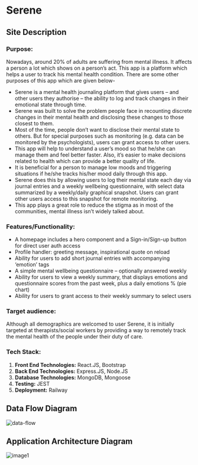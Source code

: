 # Serene
## Site Description
### Purpose:
Nowadays, around 20% of adults are suffering from mental illness. It affects a person a lot which shows on a person’s act.  This app is a platform which helps a user to track his mental health condition. There are some other purposes of this app which are given below-  
* Serene is a mental health journaling platform that gives users – and other users they authorise – the ability to log and track changes in their emotional state through time.
* Serene was built to solve the problem people face in recounting discrete changes in their mental health and disclosing these changes to those closest to them.
* Most of the time, people don’t want to disclose their mental state to others. But for special purposes such as monitoring (e.g. data can be monitored by the psychologists), users can grant access to other users.
* This app will help to understand a user’s mood so that he/she can manage them and feel better faster. Also, it’s easier to make decisions related to health which can provide a better quality of life.
* It is beneficial for a person to manage low moods and triggering situations if he/she tracks his/her mood daily through this app.
* Serene does this by allowing users to log their mental state each day via journal entries and a weekly wellbeing questionnaire, with select data summarized by a weekly/daily graphical snapshot. Users can grant other users access to this snapshot for remote monitoring. 
* This app plays a great role to reduce the stigma as in most of the communities, mental illness isn’t widely talked about.

### Features/Functionality:   
+ A homepage includes a hero component and a Sign-in/Sign-up button for direct user auth access
+ Profile handler: greeting message, inspirational quote on reload
+ Ability for users to add short journal entries with accompanying ‘emotion’ tags
+ A simple mental wellbeing questionnaire – optionally answered weekly 
+ Ability for users to view a weekly summary, that displays emotions and questionnaire scores from the past week, plus a daily emotions % (pie chart)
+ Ability for users to grant access to their weekly summary to select users


### Target audience:
Although all demographics are welcomed to user Serene, it is initially targeted at therapists/social workers by providing a way to remotely track the mental health of the people under their duty of care.  

### Tech Stack:
1. **Front End Technologies:** React.JS, Bootstrap
2. **Back End Technologies:** Express.JS, Node.JS
3. **Database Technologies:** MongoDB, Mongoose
4. **Testing:** JEST
5. **Deployment:** Railway

## Data Flow Diagram
![data-flow](https://user-images.githubusercontent.com/105357829/213894108-2cb605c3-1e5a-4b00-ac46-0b56619519d6.jpg)

## Application Architecture Diagram 
![image1](https://user-images.githubusercontent.com/105357829/213894470-0634c0aa-f71d-4706-b334-778142d28a85.png)

